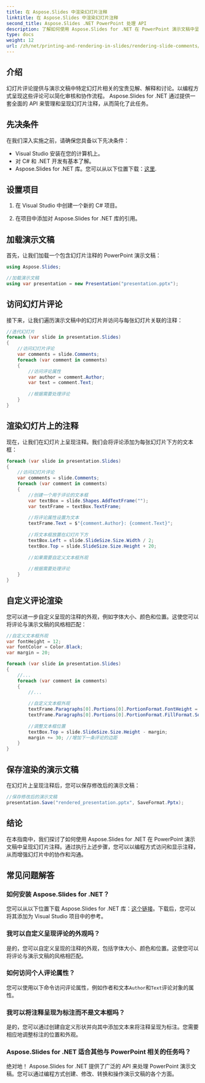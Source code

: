 ```yaml
---
title: 在 Aspose.Slides 中渲染幻灯片注释
linktitle: 在 Aspose.Slides 中渲染幻灯片注释
second_title: Aspose.Slides .NET PowerPoint 处理 API
description: 了解如何使用 Aspose.Slides for .NET 在 PowerPoint 演示文稿中呈现幻灯片注释。本分步指南提供了以编程方式访问、自定义和显示注释的源代码示例。
type: docs
weight: 12
url: /zh/net/printing-and-rendering-in-slides/rendering-slide-comments/
---
```


## 介绍

幻灯片评论提供与演示文稿中特定幻灯片相关的宝贵见解、解释和讨论。以编程方式呈现这些评论可以简化审核和协作流程。 Aspose.Slides for .NET 通过提供一套全面的 API 来管理和呈现幻灯片注释，从而简化了此任务。

## 先决条件

在我们深入实施之前，请确保您具备以下先决条件：

- Visual Studio 安装在您的计算机上。
- 对 C# 和 .NET 开发有基本了解。
-  Aspose.Slides for .NET 库。您可以从以下位置下载：[这里](https://releases.aspose.com/slides/net/).

## 设置项目

1. 在 Visual Studio 中创建一个新的 C# 项目。

2. 在项目中添加对 Aspose.Slides for .NET 库的引用。

## 加载演示文稿

首先，让我们加载一个包含幻灯片注释的 PowerPoint 演示文稿：

```csharp
using Aspose.Slides;

//加载演示文稿
using var presentation = new Presentation("presentation.pptx");
```

## 访问幻灯片评论

接下来，让我们遍历演示文稿中的幻灯片并访问与每张幻灯片关联的注释：

```csharp
//迭代幻灯片
foreach (var slide in presentation.Slides)
{
    //访问幻灯片评论
    var comments = slide.Comments;
    foreach (var comment in comments)
    {
        //访问评论属性
        var author = comment.Author;
        var text = comment.Text;
        
        //根据需要处理评论
    }
}
```

## 渲染幻灯片上的注释

现在，让我们在幻灯片上呈现注释。我们会将评论添加为每张幻灯片下方的文本框：

```csharp
foreach (var slide in presentation.Slides)
{
    //访问幻灯片评论
    var comments = slide.Comments;
    foreach (var comment in comments)
    {
        //创建一个用于评论的文本框
        var textBox = slide.Shapes.AddTextFrame("");
        var textFrame = textBox.TextFrame;
        
        //将评论属性设置为文本
        textFrame.Text = $"{comment.Author}: {comment.Text}";
        
        //将文本框放置在幻灯片下方
        textBox.Left = slide.SlideSize.Size.Width / 2;
        textBox.Top = slide.SlideSize.Size.Height + 20;
        
        //如果需要自定义文本框外观
        
        //根据需要处理评论
    }
}
```

## 自定义评论渲染

您可以进一步自定义呈现的注释的外观，例如字体大小、颜色和位置。这使您可以将评论与演示文稿的风格相匹配：

```csharp
//自定义文本框外观
var fontHeight = 12;
var fontColor = Color.Black;
var margin = 20;

foreach (var slide in presentation.Slides)
{
    //...
    foreach (var comment in comments)
    {
        //...
        
        //自定义文本框外观
        textFrame.Paragraphs[0].Portions[0].PortionFormat.FontHeight = fontHeight;
        textFrame.Paragraphs[0].Portions[0].PortionFormat.FillFormat.SolidFillColor.Color = fontColor;
        
        //调整文本框位置
        textBox.Top = slide.SlideSize.Size.Height - margin;
        margin += 30; //增加下一条评论的边距
    }
}
```

## 保存渲染的演示文稿

在幻灯片上呈现注释后，您可以保存修改后的演示文稿：

```csharp
//保存修改后的演示文稿
presentation.Save("rendered_presentation.pptx", SaveFormat.Pptx);
```

## 结论

在本指南中，我们探讨了如何使用 Aspose.Slides for .NET 在 PowerPoint 演示文稿中呈现幻灯片注释。通过执行上述步骤，您可以以编程方式访问和显示注释，从而增强幻灯片中的协作和沟通。

## 常见问题解答

### 如何安装 Aspose.Slides for .NET？

您可以从以下位置下载 Aspose.Slides for .NET 库：[这个链接](https://releases.aspose.com/slides/net/)。下载后，您可以将其添加为 Visual Studio 项目中的参考。

### 我可以自定义呈现评论的外观吗？

是的，您可以自定义呈现的注释的外观，包括字体大小、颜色和位置。这使您可以将评论与演示文稿的风格相匹配。

### 如何访问个人评论属性？

您可以使用以下命令访问评论属性，例如作者和文本`Author`和`Text`评论对象的属性。

### 我可以将注释呈现为标注而不是文本框吗？

是的，您可以通过创建自定义形状并向其中添加文本来将注释呈现为标注。您需要相应地调整标注的位置和外观。

### Aspose.Slides for .NET 适合其他与 PowerPoint 相关的任务吗？

绝对地！ Aspose.Slides for .NET 提供了广泛的 API 来处理 PowerPoint 演示文稿。您可以通过编程方式创建、修改、转换和操作演示文稿的各个方面。